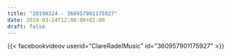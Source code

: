 ```yaml
---
title: "20190324 - 360957901175927"
date: 2019-03-24T12:00:00+02:00
draft: false
---
```


{{< facebookvideov userid="ClareRadelMusic" id="360957901175927" >}}